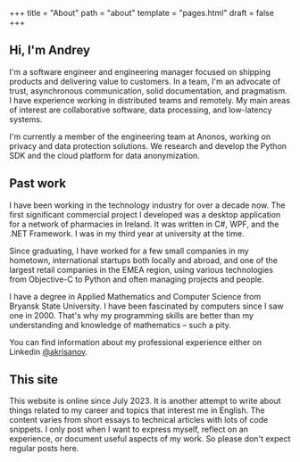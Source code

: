 +++
title = "About"
path = "about"
template = "pages.html"
draft = false
+++


## Hi, I'm Andrey

I'm a software engineer and engineering manager focused on shipping products and delivering value to customers.
In a team, I'm an advocate of trust, asynchronous communication, solid documentation, and pragmatism.
I have experience working in distributed teams and remotely. My main areas of interest are
collaborative software, data processing, and low-latency systems.

I'm currently a member of the engineering team at Anonos, working on privacy and data protection solutions.
We research and develop the Python SDK and the cloud platform for data anonymization.

## Past work

I have been working in the technology industry for over a decade now. The first significant
commercial project I developed was a desktop application for a network of pharmacies in Ireland.
It was written in C#, WPF, and the .NET Framework. I was in my third year at university at the time.

Since graduating, I have worked for a few small companies in my hometown, international startups
both locally and abroad, and one of the largest retail companies in the EMEA region, using various
technologies from Objective-C to Python and often managing projects and people.

I have a degree in Applied Mathematics and Computer Science from Bryansk State University.
I have been fascinated by computers since I saw one in 2000. That's why my programming skills are
better than my understanding and knowledge of mathematics – such a pity.

You can find information about my professional experience either on
Linkedin [@akrisanov](http://linkedin.com/in/akrisanov/).

## This site

This website is online since July 2023. It is another attempt to write about things related to my
career and topics that interest me in English. The content varies from short essays to technical
articles with lots of code snippets. I only post when I want to express myself, reflect on
an experience, or document useful aspects of my work. So please don't expect regular posts here.
